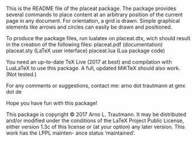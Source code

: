 This is the README file of the placeat package. The package provides several commands to place content at an arbitrary position of the current page in any document. For orientation, a grid is drawn. Simple graphical elements like arrows and circles can easily be drawn and positioned.

To produce the package files, run lualatex on placeat.dtx, wich should result in the creation of the following files:
  placeat.pdf  (documentation)
  placeat.sty  (LaTeX user interface)
  placeat.lua  (Lua package code)

You need an up-to-date TeX Live (2017 at best) and compilation with LuaLaTeX to use this package. A full, updated MiKTeX should also work. (Not tested.)

For any comments or suggestions, contact me:
arno dot trautmann at gmx dot de

Hope you have fun with this package!

This package is copyright © 2017 Arno L. Trautmann. It may be distributed and/or
modified under the conditions of the LaTeX Project Public License, either version 1.3c
of this license or (at your option) any later version. This work has the LPPL mainten-
ance status ‘maintained’.
